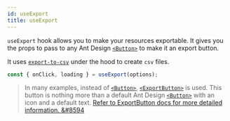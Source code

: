 ```yaml
---
id: useExport
title: useExport
---
```


`useExport` hook allows you to make your resources exportable. It gives you the props to pass to any Ant Design [`<Button>`][Button] to make it an export button.

It uses [`export-to-csv`][export-to-csv] under the hood to create `csv` files.

```ts
const { onClick, loading } = useExport(options);
```

> In many examples, instead of [`<Button>`][Button], [`<ExportButton>`][ExportButton] is used. This button is nothing more than a default Ant Design [`<Button>`][Button] with an icon and a default text.
> [Refer to ExportButton docs for more detailed information. &#8594][ExportButton]

[Button]: https://ant.design/components/button/
[ExportButton]: api-references/components/buttons/export.md
[export-to-csv]: https://github.com/alexcaza/export-to-csv